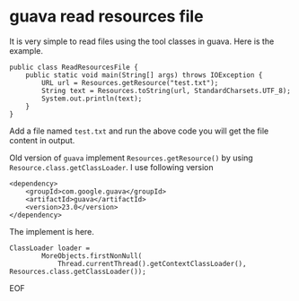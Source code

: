 # guava read resources file
It is very simple to read files using the tool classes in guava. Here is the example.
```
public class ReadResourcesFile {
    public static void main(String[] args) throws IOException {
        URL url = Resources.getResource("test.txt");
        String text = Resources.toString(url, StandardCharsets.UTF_8);
        System.out.println(text);
    }
}
```
Add a file named `test.txt` and run the above code you will get the file content in output.

Old version of `guava` implement `Resources.getResource()` by using `Resource.class.getClassLoader`. I use following version
```
<dependency>
    <groupId>com.google.guava</groupId>
    <artifactId>guava</artifactId>
    <version>23.0</version>
</dependency>
```
The implement is here.
```
ClassLoader loader =
        MoreObjects.firstNonNull(
            Thread.currentThread().getContextClassLoader(), Resources.class.getClassLoader());
```

EOF